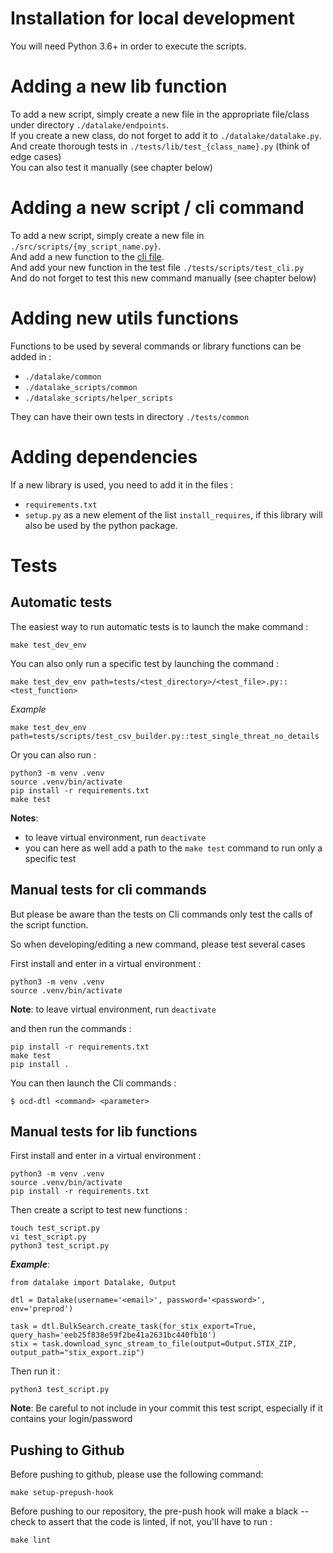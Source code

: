 # Installation for local development

You will need Python 3.6+ in order to execute the scripts.  

# Adding a new lib function 

To add a new script, simply create a new file in the appropriate file/class under directory `./datalake/endpoints`.  
If you create a new class, do not forget to add it to `./datalake/datalake.py`.  
And create thorough tests in `./tests/lib/test_{class_name}.py` (think of edge cases)  
You can also test it manually (see chapter below)

# Adding a new script / cli command

To add a new script, simply create a new file in `./src/scripts/{my_script_name.py}`.  
And add a new function to the [cli file](../datalake_scripts/cli.py).  
And add your new function in the test file `./tests/scripts/test_cli.py`  
And do not forget to test this new command manually (see chapter below)

# Adding new utils functions

Functions to be used by several commands or library functions can be added in :
- `./datalake/common` 
- `./datalake_scripts/common`
- `./datalake_scripts/helper_scripts`

They can have their own tests in directory `./tests/common`

# Adding dependencies

If a new library is used, you need to add it in the files : 
- `requirements.txt`
- `setup.py` as a new element of the list `install_requires`, if this library will also be used by the python package.

# Tests

## Automatic tests

The easiest way to run automatic tests is to launch the make command : 
```shell script
make test_dev_env
```

You can also only run a specific test by launching the command : 
```shell script
make test_dev_env path=tests/<test_directory>/<test_file>.py::<test_function>
```
*Example*
```shell script
make test_dev_env path=tests/scripts/test_csv_builder.py::test_single_threat_no_details
```

Or you can also run  :
```shell script
python3 -m venv .venv
source .venv/bin/activate
pip install -r requirements.txt
make test
```
**Notes**: 
- to leave virtual environment, run `deactivate`  
- you can here as well add a path to the `make test` command to run only a specific test


## Manual tests for cli commands

But please be aware than the tests on Cli commands only test the calls of the script function. 

So when developing/editing a new command, please test several cases 

First install and enter in a virtual environment :
```shell script
python3 -m venv .venv
source .venv/bin/activate
```
**Note**: to leave virtual environment, run `deactivate`

and then run the commands :
```shell script
pip install -r requirements.txt
make test
pip install .
```
You can then launch the Cli commands : 
```shell script
$ ocd-dtl <command> <parameter>
```

## Manual tests for lib functions

First install and enter in a virtual environment :
```shell script
python3 -m venv .venv
source .venv/bin/activate
pip install -r requirements.txt
```

Then create a script to test new functions : 
```shell script
touch test_script.py
vi test_script.py
python3 test_script.py
```
***Example***:
```shell script
from datalake import Datalake, Output

dtl = Datalake(username='<email>', password='<password>', env='preprod')

task = dtl.BulkSearch.create_task(for_stix_export=True, query_hash='eeb25f838e59f2be41a2631bc440fb10')
stix = task.download_sync_stream_to_file(output=Output.STIX_ZIP, output_path="stix_export.zip")
```

Then run it : 
```shell script
python3 test_script.py
```
**Note**: Be careful to not include in your commit this test script, especially if it contains your login/password

## Pushing to Github

Before pushing to github, please use the following command:
```shell script
make setup-prepush-hook 
```

Before pushing to our repository, the pre-push hook will make a black --check
to assert that the code is linted, if not, you'll have to run :

```shell script
make lint
```
